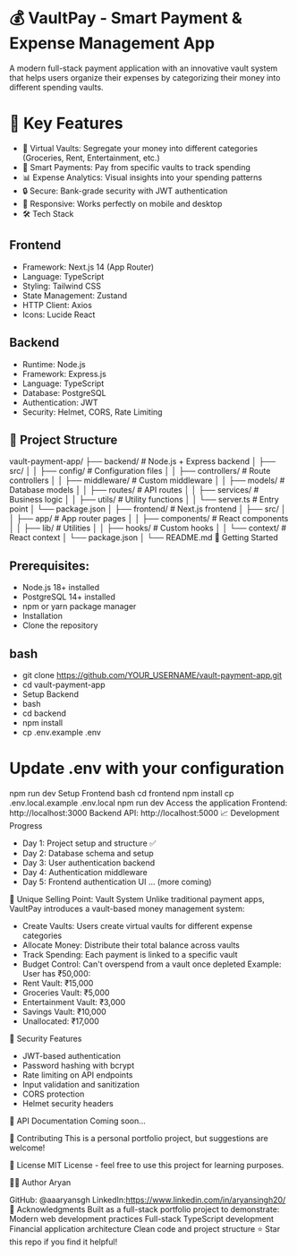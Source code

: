 

# 💰 VaultPay - Smart Payment & Expense Management App
A modern full-stack payment application with an innovative vault system that helps users organize their expenses by categorizing their money into different spending vaults.

# 🌟 Key Features
- 🏦 Virtual Vaults: Segregate your money into different categories (Groceries, Rent, Entertainment, etc.)
- 💸 Smart Payments: Pay from specific vaults to track spending
- 📊 Expense Analytics: Visual insights into your spending patterns
- 🔒 Secure: Bank-grade security with JWT authentication
- 📱 Responsive: Works perfectly on mobile and desktop
- 🛠️ Tech Stack
## Frontend
- Framework: Next.js 14 (App Router)
- Language: TypeScript
- Styling: Tailwind CSS
- State Management: Zustand
- HTTP Client: Axios
- Icons: Lucide React
## Backend
- Runtime: Node.js
- Framework: Express.js
- Language: TypeScript
- Database: PostgreSQL
- Authentication: JWT
- Security: Helmet, CORS, Rate Limiting
## 📁 Project Structure
vault-payment-app/
├── backend/                 # Node.js + Express backend
│   ├── src/
│   │   ├── config/         # Configuration files
│   │   ├── controllers/    # Route controllers
│   │   ├── middleware/     # Custom middleware
│   │   ├── models/         # Database models
│   │   ├── routes/         # API routes
│   │   ├── services/       # Business logic
│   │   ├── utils/          # Utility functions
│   │   └── server.ts       # Entry point
│   └── package.json
│
├── frontend/               # Next.js frontend
│   ├── src/
│   │   ├── app/           # App router pages
│   │   ├── components/    # React components
│   │   ├── lib/           # Utilities
│   │   ├── hooks/         # Custom hooks
│   │   └── context/       # React context
│   └── package.json
│
└── README.md
🚀 Getting Started
## Prerequisites:
- Node.js 18+ installed
- PostgreSQL 14+ installed
- npm or yarn package manager
- Installation
- Clone the repository
## bash
- git clone https://github.com/YOUR_USERNAME/vault-payment-app.git
- cd vault-payment-app
- Setup Backend
- bash
- cd backend
- npm install
- cp .env.example .env
# Update .env with your configuration
npm run dev
Setup Frontend
bash
cd frontend
npm install
cp .env.local.example .env.local
npm run dev
Access the application
Frontend: http://localhost:3000
Backend API: http://localhost:5000
📈 Development Progress
- Day 1: Project setup and structure ✅
- Day 2: Database schema and setup
- Day 3: User authentication backend
- Day 4: Authentication middleware
- Day 5: Frontend authentication UI
 ... (more coming)
 
🎯 Unique Selling Point: Vault System
Unlike traditional payment apps, VaultPay introduces a vault-based money management system:

- Create Vaults: Users create virtual vaults for different expense categories
- Allocate Money: Distribute their total balance across vaults
- Track Spending: Each payment is linked to a specific vault
- Budget Control: Can't overspend from a vault once depleted
Example: User has ₹50,000:
- Rent Vault: ₹15,000
- Groceries Vault: ₹5,000
- Entertainment Vault: ₹3,000
- Savings Vault: ₹10,000
- Unallocated: ₹17,000

🔐 Security Features
- JWT-based authentication
- Password hashing with bcrypt
- Rate limiting on API endpoints
- Input validation and sanitization
- CORS protection
- Helmet security headers

📝 API Documentation
Coming soon...

🤝 Contributing
This is a personal portfolio project, but suggestions are welcome!

📄 License
MIT License - feel free to use this project for learning purposes.

👨‍💻 Author
Aryan

GitHub: @aaaryansgh
LinkedIn:https://www.linkedin.com/in/aryansingh20/
🙏 Acknowledgments
Built as a full-stack portfolio project to demonstrate:
Modern web development practices
Full-stack TypeScript development
Financial application architecture
Clean code and project structure
⭐ Star this repo if you find it helpful!


